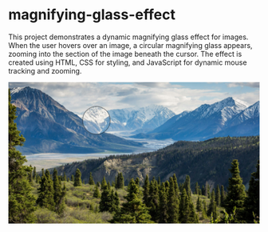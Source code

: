﻿# magnifying-glass-effect

This project demonstrates a dynamic magnifying glass effect for images. When the user hovers over an image, a circular magnifying glass appears, zooming into the section of the image beneath the cursor. The effect is created using HTML, CSS for styling, and JavaScript for dynamic mouse tracking and zooming.

![img alt](https://github.com/itscloudys/magnifying-glass-effect/blob/main/Screenshot%20(363).png?raw=true)
